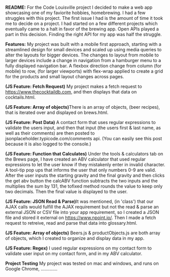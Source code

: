 <b>README:</b>
For the Code Louisville project I decided to make a web app showcasing one of my faviorite hobbies, homebrewing. I had a few struggles with this project. The first issue I had is the amount of time it took me to decide on a project. I had started on a few different projects which eventually came to a halt in favor of the brewing app. Open APIs played a part in this decision. Finding the right API for my app was half the struggle. 

<b>Features:</b>
My project was built with a mobile first approach, starting with a streamlined design for small devices and scaled up using  media queries to alter the layouts for bigger devices.
The changes to layout from mobile to larger devices include a change in navigation from a hamburger menu to a fully displayed navigation bar.
A flexbox direction change from column (for mobile) to row, (for larger viewports) with flex-wrap applied to create a grid for the products and small layout changes across pages. 


<b>(JS Feature: Fetch Request)</b> My project makes a fetch request to https://www.thecocktaildb.com, and then displays that data on cocktails.html.

<b>(JS Feature: Array of objects)</b>There is an array of objects, (beer recipes), that is iterated over and displayed on brews.html.

<b>(JS Feature: Post Data)</b> A contact form that uses regular expressions to validate the users input, and then that input (the users first & last name, as well as their comments) are then posted to jsonplaceholder.typicode.com/comments api. (You can easily see this post because it is also logged to the console.)

<b>(JS Feature: Function that Calculates)</b> Under the tools & calculators tab on the Brews page, I have created an ABV calculator that used regular expressions to let the user know if they mistakenly enter in invalid character. A tool-tip pop ups that informs the user that only numbers 0-9 are valid. After the user inputs the starting gravity and the final gravity and then clicks the get abv button the calcABV function subtracts the two inputs and the multiplies the sum by 131, the tofixed method rounds the value to keep only two decimals. Then the final value is displayed to the user.

<b>(JS Feature: JSON Read & Parse)</b>It was mentioned, (in 'class') that our AJAX calls would fulfill the AJAX requirement but not the read & parse an external JSON or CSV file into your app requirement, so I created a JSON file and stored it external on https://www.npoint.io/. Then I made a fetch request to retreive, read and parse that data into glossary.html.

<b>(JS Feature: Array of objects)</b> Beers.js & productObjects.js are both array of objects, which I created to organize and display data in my app.

<b>(JS Feature: Regex)</b> I used regular expressions on my contact form to validate user input on my contact form, and in my ABV calculator.




<b>Project Testing</b>
My project was tested on mac and windows, and runs on Google Chrome, .............<br>

